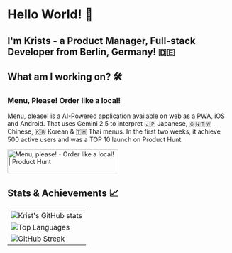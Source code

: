 # Hello World! 👋

## I'm Krists - a Product Manager, Full-stack Developer from Berlin, Germany! 🇩🇪

## What am I working on? 🛠️

### Menu, Please! Order like a local!

Menu, please! is a AI-Powered application available on web as a PWA, iOS and Android. That uses Gemini 2.5 to interpret 🇯🇵 Japanese, 🇨🇳🇹🇼 Chinese, 🇰🇷 Korean & 🇹🇭 Thai menus. In the first two weeks, it achieve 500 active users and was a TOP 10 launch on Product Hunt.

<a href="https://www.producthunt.com/products/menu-please?embed=true&utm_source=badge-featured&utm_medium=badge&utm_source=badge-menu&#0045;please" target="_blank"><img src="https://api.producthunt.com/widgets/embed-image/v1/featured.svg?post_id=985820&theme=light&t=1751986629110" alt="Menu&#0044;&#0032;please&#0033; - Order&#0032;like&#0032;a&#0032;local&#0033; | Product Hunt" style="width: 250px; height: 54px;" width="250" height="54" /></a>

## Stats & Achievements 📈

<table width="100%">
  <tr>
    <td width=100%">
      <img src="https://github-readme-stats.vercel.app/api?username=hesersu&show_icons=true&locale=en&theme=tokyonight" alt="Krist's GitHub stats" />
    </td>
  </tr>
  <tr>
    <td width="100%">
      <img src="https://github-readme-stats.vercel.app/api/top-langs?username=hesersu&layout=compact&langs_count=7&theme=tokyonight" alt="Top Languages" />
    </td>
  </tr>
  <tr>
    <td width="100%">
      <img src="https://github-readme-streak-stats.herokuapp.com/?user=hesersu&theme=tokyonight" alt="GitHub Streak" />
    </td>
  </tr>
</table>
